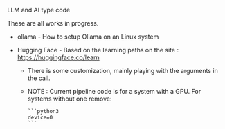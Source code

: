 LLM and AI type code

These are all works in progress.

  - ollama - How to setup Ollama on an Linux system  

  - Hugging Face - Based on the learning paths on the site : https://huggingface.co/learn  
    - There is some customization, mainly playing with the arguments in the call.  
    - NOTE :  Current pipeline code is for a system with a GPU. For systems without one remove:
      
          ```python3
          device=0
          ```
